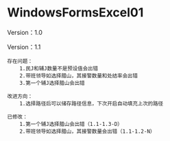 # WindowsFormsExcel01


Version：1.0





Version：1.1

    存在问题：
        1.民J和辅J数量不是预设值会出错
        2.带班领导如选择腊山，其接警数量和处结率会出错
        3.第一个辅J选择腊山会出错

    改进方向：
        1.选择路径后可以储存路径信息，下次开启自动填充上次的路径

    已修改：
        1.第一个辅J选择腊山会出错（1.1-1.3-D）
        2.带班领导如选择腊山，其接警数量会出错（1.1-1.2-N）